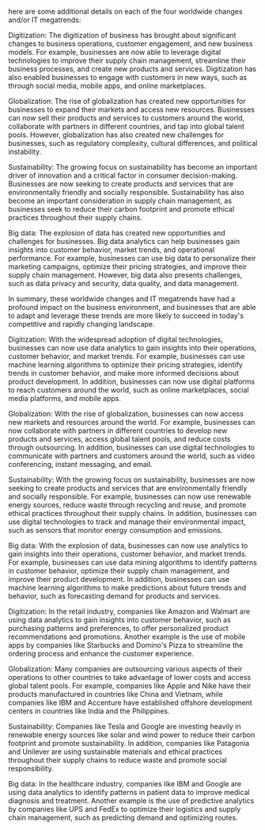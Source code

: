 
here are some additional details on each of the four worldwide changes and/or IT megatrends:

Digitization: The digitization of business has brought about significant changes to business operations, customer engagement, and new business models. For example, businesses are now able to leverage digital technologies to improve their supply chain management, streamline their business processes, and create new products and services. Digitization has also enabled businesses to engage with customers in new ways, such as through social media, mobile apps, and online marketplaces.

Globalization: The rise of globalization has created new opportunities for businesses to expand their markets and access new resources. Businesses can now sell their products and services to customers around the world, collaborate with partners in different countries, and tap into global talent pools. However, globalization has also created new challenges for businesses, such as regulatory complexity, cultural differences, and political instability.

Sustainability: The growing focus on sustainability has become an important driver of innovation and a critical factor in consumer decision-making. Businesses are now seeking to create products and services that are environmentally friendly and socially responsible. Sustainability has also become an important consideration in supply chain management, as businesses seek to reduce their carbon footprint and promote ethical practices throughout their supply chains.

Big data: The explosion of data has created new opportunities and challenges for businesses. Big data analytics can help businesses gain insights into customer behavior, market trends, and operational performance. For example, businesses can use big data to personalize their marketing campaigns, optimize their pricing strategies, and improve their supply chain management. However, big data also presents challenges, such as data privacy and security, data quality, and data management.

In summary, these worldwide changes and IT megatrends have had a profound impact on the business environment, and businesses that are able to adapt and leverage these trends are more likely to succeed in today's competitive and rapidly changing landscape.

Digitization: With the widespread adoption of digital technologies, businesses can now use data analytics to gain insights into their operations, customer behavior, and market trends. For example, businesses can use machine learning algorithms to optimize their pricing strategies, identify trends in customer behavior, and make more informed decisions about product development. In addition, businesses can now use digital platforms to reach customers around the world, such as online marketplaces, social media platforms, and mobile apps.

Globalization: With the rise of globalization, businesses can now access new markets and resources around the world. For example, businesses can now collaborate with partners in different countries to develop new products and services, access global talent pools, and reduce costs through outsourcing. In addition, businesses can use digital technologies to communicate with partners and customers around the world, such as video conferencing, instant messaging, and email.

Sustainability: With the growing focus on sustainability, businesses are now seeking to create products and services that are environmentally friendly and socially responsible. For example, businesses can now use renewable energy sources, reduce waste through recycling and reuse, and promote ethical practices throughout their supply chains. In addition, businesses can use digital technologies to track and manage their environmental impact, such as sensors that monitor energy consumption and emissions.

Big data: With the explosion of data, businesses can now use analytics to gain insights into their operations, customer behavior, and market trends. For example, businesses can use data mining algorithms to identify patterns in customer behavior, optimize their supply chain management, and improve their product development. In addition, businesses can use machine learning algorithms to make predictions about future trends and behavior, such as forecasting demand for products and services.

Digitization: In the retail industry, companies like Amazon and Walmart are using data analytics to gain insights into customer behavior, such as purchasing patterns and preferences, to offer personalized product recommendations and promotions. Another example is the use of mobile apps by companies like Starbucks and Domino's Pizza to streamline the ordering process and enhance the customer experience.

Globalization: Many companies are outsourcing various aspects of their operations to other countries to take advantage of lower costs and access global talent pools. For example, companies like Apple and Nike have their products manufactured in countries like China and Vietnam, while companies like IBM and Accenture have established offshore development centers in countries like India and the Philippines.

Sustainability: Companies like Tesla and Google are investing heavily in renewable energy sources like solar and wind power to reduce their carbon footprint and promote sustainability. In addition, companies like Patagonia and Unilever are using sustainable materials and ethical practices throughout their supply chains to reduce waste and promote social responsibility.

Big data: In the healthcare industry, companies like IBM and Google are using data analytics to identify patterns in patient data to improve medical diagnosis and treatment. Another example is the use of predictive analytics by companies like UPS and FedEx to optimize their logistics and supply chain management, such as predicting demand and optimizing routes.
